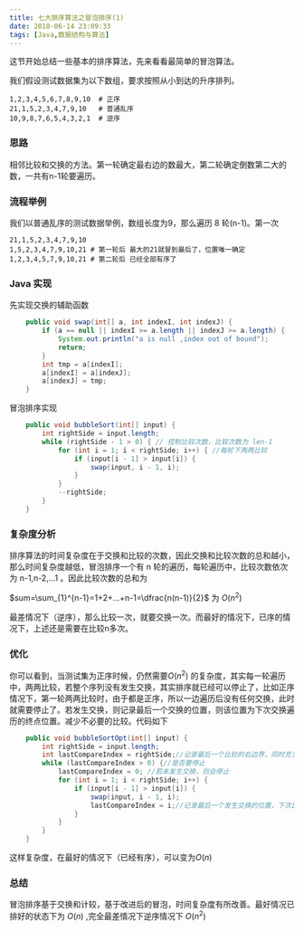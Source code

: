 ```yaml
---
title: 七大排序算法之冒泡排序(1)
date: 2018-06-14 23:09:33
tags: [Java,数据结构与算法]
---
```


这节开始总结一些基本的排序算法，先来看看最简单的冒泡算法。<!-- more --> 

我们假设测试数据集为以下数组，要求按照从小到达的升序排列。

```
1,2,3,4,5,6,7,8,9,10  # 正序
21,1,5,2,3,4,7,9,10   # 普通乱序
10,9,8,7,6,5,4,3,2,1  # 逆序
```

### 思路

相邻比较和交换的方法。第一轮确定最右边的数最大，第二轮确定倒数第二大的数，一共有n-1轮要遍历。

### 流程举例

我们以普通乱序的测试数据举例，数组长度为9，那么遍历 8 轮(n-1)。第一次

```
21,1,5,2,3,4,7,9,10 
1,5,2,3,4,7,9,10,21 # 第一轮后 最大的21就冒到最后了，位置唯一确定
1,2,3,4,5,7,9,10,21 # 第二轮后 已经全部有序了
```

### Java 实现 

先实现交换的辅助函数

```Java
    public void swap(int[] a, int indexI, int indexJ) {
        if (a == null || indexI >= a.length || indexJ >= a.length) {
            System.out.println("a is null ,index out of bound");
            return;
        }
        int tmp = a[indexI];
        a[indexI] = a[indexJ];
        a[indexJ] = tmp;
    }
```

冒泡排序实现

```java
    public void bubbleSort(int[] input) {
        int rightSide = input.length;
        while (rightSide - 1 > 0) { // 控制比较次数，比较次数为 len-1
            for (int i = 1; i < rightSide; i++) { //每轮下两两比较
                if (input[i - 1] > input[i]) {
                    swap(input, i - 1, i);
                }
            }
            --rightSide;
        }
    }
```

### 复杂度分析

排序算法的时间复杂度在于交换和比较的次数，因此交换和比较次数的总和越小，那么时间复杂度越低，冒泡排序一个有 n 轮的遍历，每轮遍历中，比较次数依次为 n-1,n-2,...1 。因此比较次数的总和为

$sum=\sum_{1}^{n-1}=1+2+...+n-1=\dfrac{n(n-1)}{2}$ 为 $O(n^2)$

最差情况下（逆序），那么比较一次，就要交换一次。而最好的情况下，已序的情况下，上述还是需要在比较n多次。

### 优化

你可以看到，当测试集为正序时候，仍然需要$O(n^2)$ 的复杂度，其实每一轮遍历中，两两比较，若整个序列没有发生交换，其实排序就已经可以停止了，比如正序情况下，第一轮两两比较时，由于都是正序，所以一边遍历后没有任何交换，此时就需要停止了。若发生交换，则记录最后一个交换的位置，则该位置为下次交换遍历的终点位置。减少不必要的比较。代码如下

```java
    public void bubbleSortOpt(int[] input) {
        int rightSide = input.length;
        int lastCompareIndex = rightSide;//记录最后一个比较的右边界，同时充当哨兵，是否停止
        while (lastCompareIndex > 0) {//是否要停止
            lastCompareIndex = 0; //若未发生交换，则会停止
            for (int i = 1; i < rightSide; i++) {
                if (input[i - 1] > input[i]) {
                    swap(input, i - 1, i);
                    lastCompareIndex = i;//记录最后一个发生交换的位置，下次比较的右边界
                }
            }
        }
    }
```

这样复杂度，在最好的情况下（已经有序），可以变为$O(n)​$ 

### 总结

冒泡排序基于交换和计较，基于改进后的冒泡，时间复杂度有所改善。最好情况已排好的状态下为 $O(n)$ ,完全最差情况下逆序情况下 $O(n^2)$ 